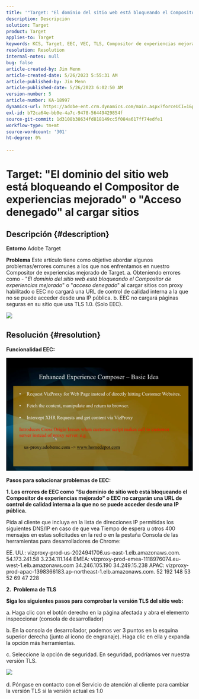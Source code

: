 ```yaml
---
title: '"Target: "El dominio del sitio web está bloqueando el Compositor de experiencias mejorado" o "Acceso denegado" al cargar sitios"'
description: Descripción
solution: Target
product: Target
applies-to: Target
keywords: KCS, Target, EEC, VEC, TLS, Compositor de experiencias mejorado, acceso denegado, dominio de sitio web, bloqueo, solución de problemas
resolution: Resolution
internal-notes: null
bug: false
article-created-by: Jim Menn
article-created-date: 5/26/2023 5:55:31 AM
article-published-by: Jim Menn
article-published-date: 5/26/2023 6:02:50 AM
version-number: 5
article-number: KA-18997
dynamics-url: https://adobe-ent.crm.dynamics.com/main.aspx?forceUCI=1&pagetype=entityrecord&etn=knowledgearticle&id=937954eb-89fb-ed11-8849-6045bd006295
exl-id: b72ca64e-bb0e-4a7c-9478-56449429854f
source-git-commit: 1d3108b38634fd818149cc5f084a617ff74edfe1
workflow-type: tm+mt
source-wordcount: '301'
ht-degree: 0%

---
```


# Target: &quot;El dominio del sitio web está bloqueando el Compositor de experiencias mejorado&quot; o &quot;Acceso denegado&quot; al cargar sitios

## Descripción {#description}


<b>Entorno</b>
Adobe Target

<b>Problema</b>
Este artículo tiene como objetivo abordar algunos problemas/errores comunes a los que nos enfrentamos en nuestro Compositor de experiencias mejorado de Target.
a. Obteniendo errores como - &quot;*El dominio del sitio web está bloqueando el Compositor de experiencias mejorado*&quot; o &quot;*acceso denegado*&quot; al cargar sitios con proxy habilitado o EEC no cargará una URL de control de calidad interna a la que no se puede acceder desde una IP pública.
b. EEC no cargará páginas seguras en su sitio que usa TLS 1.0. (Solo EEC).

![](https://adobe-ent.crm.dynamics.com/api/data/v9.0/msdyn_knowledgearticleimages%289163ac73-37ab-ec11-983f-000d3a349523%29/msdyn_blobfile/$value)


## Resolución {#resolution}


<b>Funcionalidad EEC:</b>

![](assets/6ea1c39f-52ab-ec11-983f-000d3a3496ef.png)



<b>Pasos para solucionar problemas de EEC:</b>

<b>1. Los errores de EEC como &quot;Su dominio de sitio web está bloqueando el Compositor de experiencias mejorado&quot; o EEC no cargarán una URL de control de calidad interna a la que no se puede acceder desde una IP pública.</b>

Pida al cliente que incluya en la lista de direcciones IP permitidas los siguientes DNS/IP en caso de que vea Tiempo de espera u otros 400 mensajes en estas solicitudes en la red o en la pestaña Consola de las herramientas para desarrolladores de Chrome:

EE. UU.: vizproxy-prod-us-2024941706.us-east-1.elb.amazonaws.com.
54.173.241.58 3.234.111.144 EMEA: vizproxy-prod-emea-1118976074.eu-west-1.elb.amazonaws.com
34.246.105.190 34.249.15.238 APAC: vizproxy-prod-apac-1398366183.ap-northeast-1.elb.amazonaws.com.
52 192 148 53 52 69 47 228



<b>2.  Problema de TLS</b>

<b>Siga los siguientes pasos para comprobar la versión TLS del sitio web:</b>

a. Haga clic con el botón derecho en la página afectada y abra el elemento inspeccionar (consola de desarrollador)

b. En la consola de desarrollador, podemos ver 3 puntos en la esquina superior derecha (junto al icono de engranaje). Haga clic en ella y expanda la opción más herramientas.

c. Seleccione la opción de seguridad. En seguridad, podríamos ver nuestra versión TLS.

![](https://experienceleague.adobe.com/docs/target/assets/firefox_more_info_3.png?lang=en)

d. Póngase en contacto con el Servicio de atención al cliente para cambiar la versión TLS si la versión actual es 1.0
